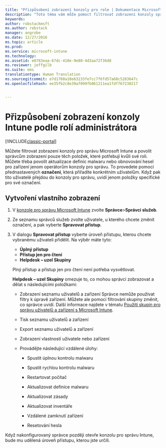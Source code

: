 ```yaml
---
title: "Přizpůsobení zobrazení konzoly pro role | Dokumentace Microsoftu"
description: "Toto téma vám může pomoct filtrovat zobrazení konzoly správce Intune a povolit správcům zobrazení pouze těch položek, které potřebují kvůli své roli."
keywords: 
author: robstackmsft
ms.author: robstack
manager: angrobe
ms.date: 12/27/2016
ms.topic: article
ms.prod: 
ms.service: microsoft-intune
ms.technology: 
ms.assetid: e0783eaa-67dc-410e-9e80-4d3aa72f36d8
ms.reviewer: jeffgilb
ms.suite: ems
translationtype: Human Translation
ms.sourcegitcommit: e7d1760a10e63233fe7cc7f6fd57a68c5283647c
ms.openlocfilehash: ee35fb2c8e39af099fb061211ea1fdf767230217


---
```


# <a name="customize-intune-console-views-according-to-admin-roles"></a>Přizpůsobení zobrazení konzoly Intune podle rolí administrátora

[!INCLUDE[classic-portal](../includes/classic-portal.md)]

Můžete filtrovat zobrazení konzoly pro správu Microsoft Intune a povolit správcům zobrazení pouze těch položek, které potřebují kvůli své roli. Můžete třeba povolit aktualizace definic malwaru nebo obnovování hesel pro zařízení jenom operátorům konzoly pro správu. To provedete pomocí přednastavených **označení**, která přiřadíte konkrétním uživatelům. Když pak tito uživatelé přejdou do konzoly pro správu, uvidí jenom položky specifické pro své označení.

## <a name="to-create-a-custom-view"></a>Vytvoření vlastního zobrazení

1.  V [konzole pro správu Microsoft Intune](https://manage.microsoft.com) zvolte **Správce**&gt;**Správci služeb**.

2.  Ze seznamu správců služeb zvolte uživatele, u kterého chcete změnit označení, a pak vyberte **Spravovat přístup**.

3.  V dialogu **Spravovat přístup** vyberte úroveň přístupu, kterou chcete vybranému uživateli přidělit. Na výběr máte tyto:

    -   **Úplný přístup**
    -   **Přístup jen pro čtení**
    -   **Helpdesk – uzel Skupiny**

    Plný přístup a přístup jen pro čtení není potřeba vysvětlovat. <!--- **Helpdesk - Groups Node** allows users to choose from one of the following designations that provide custom levels of access to the [!INCLUDE[wit_nextref](../includes/wit_nextref_md.md)] admin console:--->

    **Helpdesk – uzel Skupiny** omezuje to, co mohou správci zobrazovat a dělat s následujícími položkami:

    -   Zobrazení seznamu uživatelů a zařízení Správce nemůže používat filtry k úpravě zařízení. Můžete ale pomocí filtrování skupiny změnit, co správce uvidí. Další informace najdete v tématu [Použití skupin pro správu uživatelů a zařízení s Microsoft Intune](use-groups-to-manage-users-and-devices-with-microsoft-intune.md).

    -   Tisk seznamu uživatelů a zařízení

    -   Export seznamu uživatelů a zařízení

    -   Zobrazení vlastností uživatele nebo zařízení

    -   Provádějte následující vzdálené úlohy:

        -   Spustit úplnou kontrolu malwaru

        -   Spustit rychlou kontrolu malwaru

        -   Restartovat počítač

        -   Aktualizovat definice malwaru

        -   Aktualizovat zásady

        -   Aktualizovat inventáře

        -   Vzdálené zamknutí zařízení

        -   Resetování hesla

Když nakonfigurovaný správce později otevře konzolu pro správu Intune, bude mu udělená úroveň přístupu, kterou jste určili.



<!--HONumber=Dec16_HO5-->


